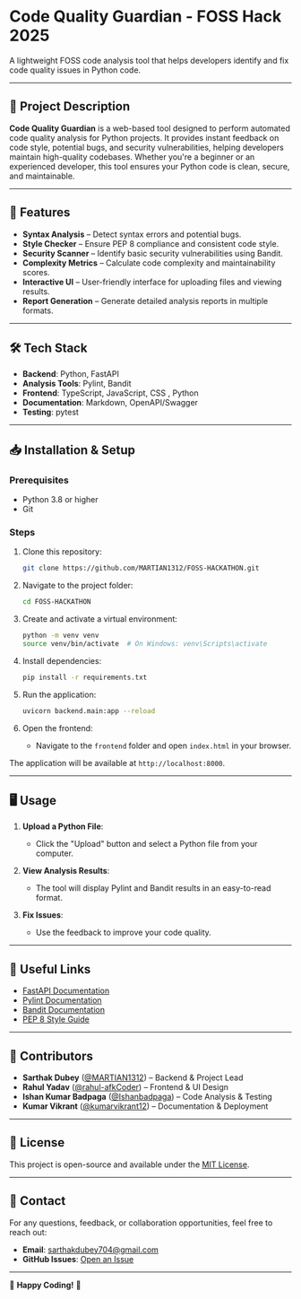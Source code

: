 # Code Quality Guardian - FOSS Hack 2025

A lightweight FOSS code analysis tool that helps developers identify and fix code quality issues in Python code.

---

## 📌 Project Description

**Code Quality Guardian** is a web-based tool designed to perform automated code quality analysis for Python projects. It provides instant feedback on code style, potential bugs, and security vulnerabilities, helping developers maintain high-quality codebases. Whether you're a beginner or an experienced developer, this tool ensures your Python code is clean, secure, and maintainable.

---

## 🚀 Features

- **Syntax Analysis** – Detect syntax errors and potential bugs.
- **Style Checker** – Ensure PEP 8 compliance and consistent code style.
- **Security Scanner** – Identify basic security vulnerabilities using Bandit.
- **Complexity Metrics** – Calculate code complexity and maintainability scores.
- **Interactive UI** – User-friendly interface for uploading files and viewing results.
- **Report Generation** – Generate detailed analysis reports in multiple formats.

---

## 🛠️ Tech Stack

- **Backend**: Python, FastAPI
- **Analysis Tools**: Pylint, Bandit
- **Frontend**: TypeScript, JavaScript, CSS , Python
- **Documentation**: Markdown, OpenAPI/Swagger
- **Testing**: pytest

---

## 📥 Installation & Setup

### Prerequisites
- Python 3.8 or higher
- Git

### Steps
1. Clone this repository:
   ```bash
   git clone https://github.com/MARTIAN1312/FOSS-HACKATHON.git
   ```

2. Navigate to the project folder:
   ```bash
   cd FOSS-HACKATHON
   ```

3. Create and activate a virtual environment:
   ```bash
   python -m venv venv
   source venv/bin/activate  # On Windows: venv\Scripts\activate
   ```

4. Install dependencies:
   ```bash
   pip install -r requirements.txt
   ```

5. Run the application:
   ```bash
   uvicorn backend.main:app --reload
   ```

6. Open the frontend:
   - Navigate to the `frontend` folder and open `index.html` in your browser.

The application will be available at `http://localhost:8000`.

---

## 🖥️ Usage

1. **Upload a Python File**:
   - Click the "Upload" button and select a Python file from your computer.

2. **View Analysis Results**:
   - The tool will display Pylint and Bandit results in an easy-to-read format.

3. **Fix Issues**:
   - Use the feedback to improve your code quality.

---

## 🔗 Useful Links

- [FastAPI Documentation](https://fastapi.tiangolo.com/)
- [Pylint Documentation](https://pylint.readthedocs.io/)
- [Bandit Documentation](https://bandit.readthedocs.io/)
- [PEP 8 Style Guide](https://www.python.org/dev/peps/pep-0008/)

---

## 👥 Contributors

- **Sarthak Dubey** ([@MARTIAN1312](https://github.com/MARTIAN1312)) – Backend & Project Lead
- **Rahul Yadav** ([@rahul-afkCoder](https://github.com/rahul-afkCoder)) – Frontend & UI Design
- **Ishan Kumar Badpaga** ([@Ishanbadpaga](https://github.com/Ishanbadpaga)) – Code Analysis & Testing
- **Kumar Vikrant** ([@kumarvikrant12](https://github.com/kumarvikrant12)) – Documentation & Deployment

---

## 📜 License

This project is open-source and available under the [MIT License](LICENSE).

---

## 📧 Contact

For any questions, feedback, or collaboration opportunities, feel free to reach out:

- **Email**: sarthakdubey704@gmail.com
- **GitHub Issues**: [Open an Issue](https://github.com/MARTIAN1312/FOSS-HACKATHON/issues)

---

🚀 **Happy Coding!** 🎯
